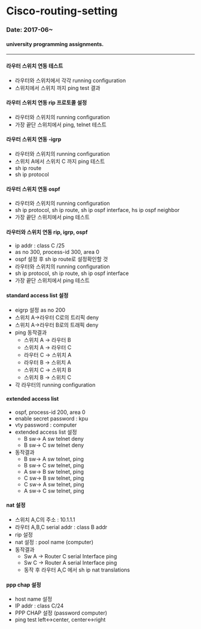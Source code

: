 Cisco-routing-setting
===
### Date: 2017-06~
#### university programming assignments.
-------------
#### 	라우터 스위치 연동 테스트
- 라우터와 스위치에서 각각 running configuration
- 스위치에서 스위치 까지 ping test 결과

#### 라우터 스위치 연동 rip 프로토콜 설정
- 라우터와 스위치의 running configuration
- 가장 끝단 스위치에서 ping, telnet 테스트

#### 라우터 스위치 연동 -igrp
- 라우터와 스위치의 running configuration
- 스위치 A에서 스위치 C 까지 ping 테스트
- sh ip route
- sh ip protocol

#### 라우터 스위치 연동 ospf
- 라우터와 스위치의 running configuration
- sh ip protocol, sh ip route, sh ip ospf interface, hs ip ospf neighbor
- 가장 끝단 스위치에서 ping 테스트

#### 라우터와 스위치 연동 rip, igrp, ospf
- ip addr : class C /25
- as no  300, process-id 300, area 0
- ospf 설정 후  sh ip route로 설정확인할 것 
- 라우터와 스위치의 running configuration
-  sh ip protocol, sh ip route,  sh ip ospf interface
- 가장 끝단 스위치에서 ping 테스트

#### standard access list 설정
- eigrp 설정 as no 200
- 스위치 A->라우터 C로의 트리픽 deny
- 스위치 A->라우터 B로의 트래픽 deny
- ping 동작결과
  - 스위치 A -> 라우터 B
  - 스위치 A -> 라우터 C
  - 라우터 C -> 스위치 A
  - 라우터 B -> 스위치 A
  - 스위치 C -> 스위치 B
  - 스위치 B -> 스위치 C
- 각 라우터의 running configuration

#### extended access list
- ospf,  process-id 200, area 0
- enable secret password : kpu
- vty password : computer
- extended access list 설정
  - B sw-> A sw telnet deny
  - B sw-> C sw telnet deny
- 동작결과
  - B sw-> A sw telnet, ping 
  - B sw-> C sw telnet, ping
  - A sw-> B sw telnet, ping 
  - C sw-> B sw telnet, ping
  - C sw-> A sw telnet, ping
  - A sw-> C sw telnet, ping
  
#### nat 설정
- 스위치 A,C의 주소 : 10.1.1.1
- 라우터 A,B,C  serial addr : class B addr
- rip 설정
- nat 설정 : pool name (computer)
- 동작결과
  - Sw A -> Router C serial Interface ping
  - Sw C -> Router A serial Interface  ping
  - 동작 후 라우터 A,C 에서 sh ip nat translations
  
#### ppp chap 설정
- host name 설정
- IP addr : class C/24
- PPP CHAP 설정 (password computer)
- ping test left<->center, center<->right
